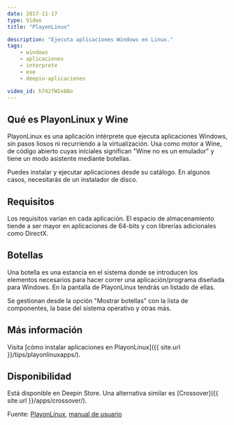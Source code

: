 ```yaml
---
date: 2017-11-17
type: Video
title: "PlayonLinux"

description: "Ejecuta aplicaciones Windows en Linux."
tags:
    - windows
    - aplicaciones
    - interprete
    - exe
    - deepin-aplicaciones

video_id: h742fWIe88o
---
```


## Qué es PlayonLinux y Wine

PlayonLinux es una aplicación intérprete que ejecuta aplicaciones Windows, sin pasos liosos ni recurriendo a la virtualización. Usa como motor a Wine, de código abierto cuyas iniciales significan "Wine no es un emulador" y tiene un modo asistente mediante botellas.

Puedes instalar y ejecutar aplicaciones desde su catálogo. En algunos casos, necesitarás de un instalador de disco.

## Requisitos

Los requisitos varían en cada aplicación. El espacio de almacenamiento tiende a ser mayor en aplicaciones de 64-bits y con librerías adicionales como DirectX.

## Botellas

Una botella es una estancia en el sistema donde se introducen los elementos necesarios para hacer correr una aplicación/programa diseñada para Windows. En la pantalla de PlayonLinux tendrás un listado de ellas.

Se gestionan desde la opción "Mostrar botellas" con la lista de componentes, la base del sistema operativo y otras más.

## Más información

Visita [cómo instalar aplicaciones en PlayonLinux]({{ site.url }}/tips/playonlinuxapps/).

## Disponibilidad

Está disponible en Deepin Store. Una alternativa similar es [Crossover]({{ site.url }}/apps/crossover/).

Fuente: [PlayonLinux](https://www.playonlinux.com/en/), [manual de usuario](https://www.codeweavers.com/support/docs/crossover-pro/officesetup)

